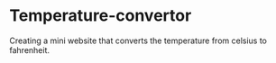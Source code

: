 # Temperature-convertor
Creating a mini website that converts the temperature from celsius to fahrenheit.

